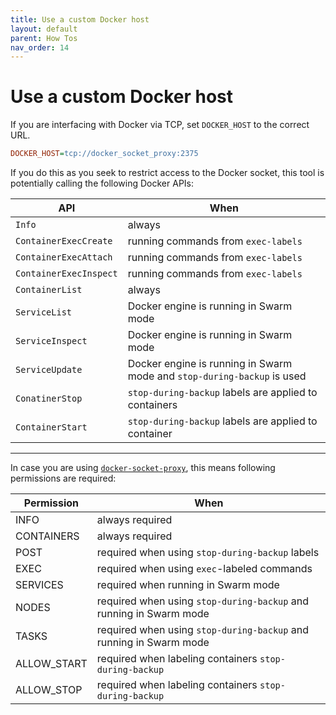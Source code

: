 ```yaml
---
title: Use a custom Docker host
layout: default
parent: How Tos
nav_order: 14
---
```


# Use a custom Docker host

If you are interfacing with Docker via TCP, set `DOCKER_HOST` to the correct URL.

```ini
DOCKER_HOST=tcp://docker_socket_proxy:2375
```

If you do this as you seek to restrict access to the Docker socket, this tool is potentially calling the following Docker APIs:

| API | When |
|-|-|
| `Info` | always |
| `ContainerExecCreate` | running commands from `exec-labels` |
| `ContainerExecAttach` | running commands from `exec-labels` |
| `ContainerExecInspect` | running commands from `exec-labels` |
| `ContainerList` | always |
  `ServiceList` | Docker engine is running in Swarm mode |
| `ServiceInspect` | Docker engine is running in Swarm mode |
| `ServiceUpdate` | Docker engine is running in Swarm mode and `stop-during-backup` is used |
| `ConatinerStop` | `stop-during-backup` labels are applied to containers |
| `ContainerStart` | `stop-during-backup` labels are applied to container |

---

In case you are using [`docker-socket-proxy`][proxy], this means following permissions are required:

| Permission | When |
|-|-|
| INFO | always required |
| CONTAINERS | always required |
| POST | required when using `stop-during-backup` labels |
| EXEC | required when using `exec`-labeled commands |
| SERVICES | required when running in Swarm mode |
| NODES | required when using `stop-during-backup` and running in Swarm mode |
| TASKS | required when using `stop-during-backup` and running in Swarm mode |
| ALLOW_START | required when labeling containers `stop-during-backup` |
| ALLOW_STOP | required when labeling containers `stop-during-backup` |


[proxy]: https://github.com/Tecnativa/docker-socket-proxy
